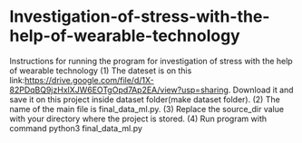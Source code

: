# Investigation-of-stress-with-the-help-of-wearable-technology
Instructions for running the program for investigation of stress  with the help of wearable technology
(1) The dateset is on this link:https://drive.google.com/file/d/1X-82PDqBQ9jzHxlXJW6EOTgOpd7Ap2EA/view?usp=sharing. Download it and save it on this project inside dataset folder(make dataset folder).
(2) The name of the main file is final_data_ml.py.
(3) Replace the source_dir value with your directory where the project is stored.
(4) Run program with command python3 final_data_ml.py 
